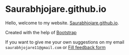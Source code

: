 # Saurabhjojare.github.io
Hello, welcome to my website. [Saurabhjojare.github.io](https://saurabhjojare.github.io).

Created with the help of [Bootstrap](http://getbootstrap.com)

If you want to give me your own suggestions on my email `saurabhjojare11@gmail.com` or [Fill feedback form](https://forms.gle/NkvvekCaF4j76bhz8)
